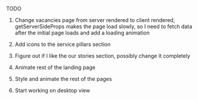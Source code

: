 TODO

1) Change vacancies page from server rendered to client rendered, getServerSideProps makes the page load slowly, so I need to fetch data after the initial page loads and add a loading animation

2) Add icons to the service pillars section

3) Figure out if I like the our stories section, possibly change it completely

4) Animate rest of the landing page

5) Style and animate the rest of the pages

6) Start working on desktop view